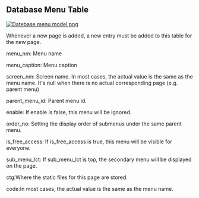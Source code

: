 ## Database Menu Table

[![Datebase menu
model.png](images/Datebase_menu_model.png)](images/Datebase_menu_model.png)

Whenever a new page is added, a new entry must be added to this table for the
new page.

menu_nm: Menu name

menu_caption: Menu caption

screen_nm: Screen name. In most cases, the actual value is the same as the
menu name. It's null when there is no actual corresponding page (e.g. parent
menu)

parent_menu_id: Parent menu id.

enable: If enable is false, this menu will be ignored.

order_no: Setting the display order of submenus under the same parent menu.

is_free_access: If is_free_access is true, this menu will be visible for
everyone.

sub_menu_lct: If sub_menu_lct is top, the secondary menu will be displayed on
the page.

ctg:Where the static files for this page are stored.

code:In most cases, the actual value is the same as the menu name.

